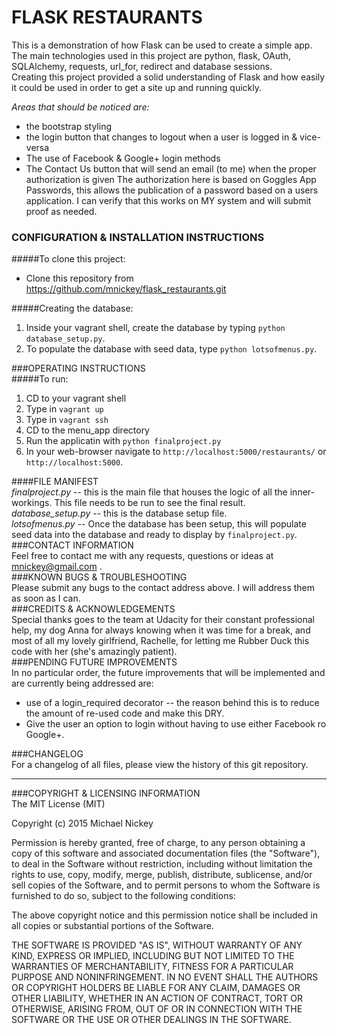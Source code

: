 # FLASK RESTAURANTS
This is a demonstration of how Flask can be used to create a simple app.  
The main technologies used in this project are python, flask, OAuth, SQLAlchemy, requests, url_for, redirect and database sessions.  
Creating this project provided a solid understanding of Flask and how easily it could be used in order to get a site up and running quickly.

_Areas that should be noticed are:_  
* the bootstrap styling
* the login button that changes to logout when a user is logged in & vice-versa
* The use of Facebook & Google+ login methods
* The Contact Us button that will send an email (to me) when the proper authorization is given
The authorization here is based on Goggles App Passwords, this allows the publication of a password based on a users application. I can verify that this works on MY system and will submit proof as needed.  

### CONFIGURATION & INSTALLATION INSTRUCTIONS  
#####To clone this project:  
* Clone this repository from https://github.com/mnickey/flask_restaurants.git  

#####Creating the database:  
1. Inside your vagrant shell, create the database by typing `python database_setup.py`.  
2. To populate the database with seed data, type `python lotsofmenus.py`.  

###OPERATING INSTRUCTIONS  
#####To run:  
1. CD to your vagrant shell  
2. Type in `vagrant up`  
3. Type in `vagrant ssh`  
4. CD to the menu_app directory  
5. Run the applicatin with `python finalproject.py`  
6. In your web-browser navigate to `http://localhost:5000/restaurants/` or `http://localhost:5000`.  

####FILE MANIFEST  
*finalproject.py* -- this is the main file that houses the logic of all the inner-workings. This file needs to be run to see the final result.  
*database_setup.py* -- this is the database setup file.   
*lotsofmenus.py* -- Once the database has been setup, this will populate seed data into the database and ready to display by `finalproject.py`.  
###CONTACT INFORMATION  
Feel free to contact me with any requests, questions or ideas at [mnickey@gmail.com](mailto:mnickey@gmail.com) .  
###KNOWN BUGS & TROUBLESHOOTING  
Please submit any bugs to the contact address above. I will address them as soon as I can.  
###CREDITS & ACKNOWLEDGEMENTS    
Special thanks goes to the team at Udacity for their constant professional help, my dog Anna for always knowing when it was time for a break, and most of all my lovely girlfriend, Rachelle, for letting me Rubber Duck this code with her (she's amazingly patient).   
###PENDING FUTURE IMPROVEMENTS  
In no particular order, the future improvements that will be implemented and are currently being addressed are:  
- use of a login_required decorator -- the reason behind this is to reduce the amount of re-used code and make this DRY.  
- Give the user an option to login without having to use either Facebook ro Google+.  

###CHANGELOG  
For a changelog of all files, please view the history of this git repository.  

---  

###COPYRIGHT & LICENSING INFORMATION  
The MIT License (MIT)

Copyright (c) 2015 Michael Nickey

Permission is hereby granted, free of charge, to any person obtaining a copy
of this software and associated documentation files (the "Software"), to deal
in the Software without restriction, including without limitation the rights
to use, copy, modify, merge, publish, distribute, sublicense, and/or sell
copies of the Software, and to permit persons to whom the Software is
furnished to do so, subject to the following conditions:

The above copyright notice and this permission notice shall be included in all
copies or substantial portions of the Software.

THE SOFTWARE IS PROVIDED "AS IS", WITHOUT WARRANTY OF ANY KIND, EXPRESS OR
IMPLIED, INCLUDING BUT NOT LIMITED TO THE WARRANTIES OF MERCHANTABILITY,
FITNESS FOR A PARTICULAR PURPOSE AND NONINFRINGEMENT. IN NO EVENT SHALL THE
AUTHORS OR COPYRIGHT HOLDERS BE LIABLE FOR ANY CLAIM, DAMAGES OR OTHER
LIABILITY, WHETHER IN AN ACTION OF CONTRACT, TORT OR OTHERWISE, ARISING FROM,
OUT OF OR IN CONNECTION WITH THE SOFTWARE OR THE USE OR OTHER DEALINGS IN THE
SOFTWARE.